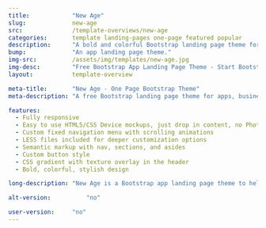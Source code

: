 ```yaml
---
title:            "New Age"
slug:             new-age
src:              /template-overviews/new-age
categories:       template landing-pages one-page featured popular
description:      "A bold and colorful Bootstrap landing page theme for web apps or other business use."
bump:             "An app landing page theme."
img-src:          /assets/img/templates/new-age.jpg
img-desc:         "Free Bootstrap App Landing Page Theme - Start Bootstrap"
layout:           template-overview

meta-title:       "New Age - One Page Bootstrap Theme"
meta-description: "A free Bootstrap landing page theme for apps, businesses, and other multipurpose uses. All Start Bootstrap templates are free to download and open source."

features:
  - Fully responsive
  - Easy to use HTML5/CSS Device mockups, just drop in content, no Photoshop or image editing necessary!
  - Custom fixed navigation menu with scrolling animations
  - LESS files included for deeper customization options
  - Semantic markup with nav, sections, and asides
  - Custom button style
  - CSS gradient with texture overlay in the header
  - Bold, colorful, stylish design

long-description: "New Age is a Bootstrap app landing page theme to help you beautifully showcase your web app or anything else! This theme features a bold, colorful design with various content sections that will be an excellent boilerplate for your next Bootstrap based project!"

alt-version:		  "no"

user-version:     "no"
---
```


